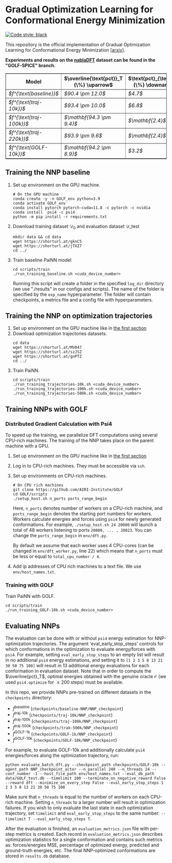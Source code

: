 # Gradual Optimization Learning for Conformational Energy Minimization
<p align="left">
<a href="https://github.com/psf/black"><img alt="Code style: black" src="https://img.shields.io/badge/code%20style-black-000000.svg"></a>
</p>

This repository is the official implementation of Gradual Optimization Learning for Conformational Energy Minimization [[arxiv]](https://arxiv.org/abs/2311.06295).

**Experiments and results on the [nablaDFT](https://pubs.rsc.org/en/content/articlelanding/2022/cp/d2cp03966d) dataset can be found in the "GOLF-SPICE" branch.**

<table border="1" class="dataframe">
   <thead>
      <tr style="text-align: center;">
         <th>Model</th>
         <th>$\overline{\text{pct}}_T (\%) \uparrow$</th>
         <th>$\text{pct}_{\text{div}} (\%) \downarrow$</th>
         <th>$\overline{E^{\text{res}}}_T\tiny{\text{(kc/mol)}}\downarrow$</th>
         <th>$\text{pct}_{\text{success}} (\%) \uparrow$</th>
      </tr>
   </thead>
   <tbody>
      <tr>
         <td><i>$f^{\text{baseline}}$</i></td>
         <td><i>$90.4 \pm 12.0$</i></td>
         <td><i>$4.7$</i></td>
         <td><i>$3.6$</i></td>
         <td><i>$19.7$</i></td>
      </tr>
      <tr>
         <td><i>$f^{\text{traj-10k}}$</i></td>
         <td><i>$93.4 \pm 10.0$ </i></td>
         <td><i>$6.8$</i></td>
         <td><i>$2.4$</i></td>
         <td><i>$37.4$</i></td>
      </tr>
      <tr>
         <td><i>$f^{\text{traj-100k}}$</i></td>
         <td><i>$\mathbf{94.3 \pm 9.4}$</i></td>
         <td><i>$\mathbf{2.4}$</i></td>
         <td><i>$\mathbf{2.1}$</i></td>
         <td><i>$\mathbf{44.2}$</i></td>
      </tr>
      <tr>
         <td><i>$f^{\text{traj-220k}}$</i></td>
         <td><i>$93.9 \pm 9.6$</i></td>
         <td><i>$\mathbf{2.4}$</i></td>
         <td><i>$2.3$</i></td>
         <td><i>$41.6$</i></td>
      </tr>
      <tr>
         <td><i>$f^{\text{GOLF-10k}}$</i></td>
         <td><i>$\mathbf{94.2 \pm 8.9}$</i></td>
         <td><i>$3.2$</i></td>
         <td><i>$\mathbf{2.1}$</i></td>
         <td><i>$40.9$</i></td>
      </tr>
   </tbody>
</table>

## Training the NNP baseline
1. Set up environment on the GPU machine.
   ```
   # On the GPU machine
   conda create -y -n GOLF_env python=3.9
   conda activate GOLF_env
   conda install pytorch pytorch-cuda=11.8 -c pytorch -c nvidia
   conda install  psi4 -c psi4
   python -m pip install -r requirements.txt
   ```
2. Download training dataset $\mathcal{D}_0$ and evaluation dataset $\mathcal{D}\_{\text{test}}$
   ```
   mkdir data && cd data
   wget https://shorturl.at/gknC5
   wget https://shorturl.at/jTXZ7
   cd ../
   ```
4. Train baseline PaiNN model
   ```
   cd scripts/train
   ./run_training_baseline.sh <cuda_device_number>
   ```
   Running this script will create a folder in the specified `log_dir` directory (we use "./results" in our configs and scripts). The name of the folder is specified by the `exp_name` hyperparameter. The folder will contain checkpoints, a metrics file and a config file with hyperparameters.

## Training the NNP on optimization trajectories
1. Set up environment on the GPU machine like in [the first section](#training-the-nnp-baseline)
2. Download optimization trajectories datasets.
   ```
   cd data
   wget https://shorturl.at/MV047
   wget https://shorturl.at/szJSZ
   wget https://shorturl.at/gnPTZ
   cd ../
   ```
3. Train PaiNN.
   ```
   cd scripts/train
   ./run_training_trajectories-10k.sh <cuda_device_number>
   ./run_training_trajectories-100k.sh <cuda_device_number>
   ./run_training_trajectories-500k.sh <cuda_device_number>
   ```

## Training NNPs with GOLF

### Distributed Gradient Calculation with Psi4
To speed up the training, we parallelize DFT computations using several CPU-rich machines. The training of the NNP takes place on the parent machine with a GPU.
1. Set up environment on the GPU machine like in [the first section](#training-the-nnp-baseline)
1. Log in to CPU-rich machines. They must be accessible via `ssh`.
2. Set up environments on CPU-rich machines.
   ```
   # On CPU rich machines
   git clone https://github.com/AIRI-Institute/GOLF
   cd GOLF/scripts
   ./setup_host.sh n_ports ports_range_begin
   ```
   Here, `n_ports` denotes number of workers on a CPU-rich machine, and `ports_range_begin` denotes the starting port numbers for workers. Workers calculate energies and forces using `psi4` for newly generated conformations. For example, `./setup_host.sh 24 20000` will launch a total of 48 workers listening to ports `20000, ... , 20023`. You can change the `ports_range_begin` in `env/dft.py`.
   
   By default we assume that each worker uses 4 CPU-cores (can be changed in `env/dft_worker.py`, line 22) which means that `n_ports` must be less or equal to `total_cpu_number / 4`.
4. Add ip addresses of CPU rich machines to a text file. We use `env/host_names.txt`.

### Training with GOLF
Train PaiNN with GOLF.
```
cd scripts/train
./run_training_GOLF-10k.sh <cuda_device_number>
```

## Evaluating NNPs
The evaluation can be done with or without `psi4` energy estimation for NNP-optimization trajectories. The argument 'eval_early_stop_steps' controls for which conformations in the optimization to evaluate energy/forces with `psi4`. For example, setting `eval_early_stop_steps` to an empty list will result in no additional `psi4` energy estimations, and setting it  to `[1 2 3 5 8 13 21 30 50 75 100]` will result in 13 additional energy evaluations for each conformation in evaluation dataset. Note that in order to compute the $\overline{pct}_T$, optimal energies obtained with the genuine oracle $\mathcal{O}$ (we used `psi4.optimize` for $\leq 200$ steps) must be available.

In this repo, we provide NNPs pre-trained on different datasets in the `checkpoints` directory:
   - $f^{\text{baseline}}$  (`checkpoints/baseline-NNP/NNP_checkpoint`)
   - $f^{\text{traj-10k}}$ (`checkpoints/traj-10k/NNP_checkpoint`)
   - $f^{\text{traj-100k}}$ (`checkpoints/traj-100k/NNP_checkpoint`)
   - $f^{\text{traj-500k}}$ (`checkpoints/trak-500k/NNP_checkpoint`)
   - $f^{\text{GOLF-1k}}$ (`checkpoints/GOLF-1k/NNP_checkpoint`)
   - $f^{\text{GOLF-10k}}$ (`checkpoints/GOLF-10k/NNP_checkpoint`)

For example, to evaluate GOLF-10k and additionally calculate `psi4` energies/forces along the optimization trajectory, run:
```
python evaluate_batch_dft.py --checkpoint_path checkpoints/GOLF-10k --agent_path NNP_checkpoint_actor --n_parallel 240 --n_threads 24 --conf_number -1 --host_file_path env/host_names.txt --eval_db_path data/GOLF_test.db --timelimit 100 --terminate_on_negative_reward False --reward dft --minimize_on_every_step False --eval_early_stop_steps 1 2 3 5 8 13 21 30 50 75 100
```
Make sure that `n_threads` is equal to the number of workers on each CPU-rich machine. Setting `n_threads` to a larger number will result in optimization failures. If you wish to only evaluate the last state in each optimization trajectory, set `timelimit` and `eval_early_stop_steps` to the same number: `--timelimit T --eval_early_stop_steps T`.

After the evaluation is finished, an `evaluation_metrics.json` file with per-step metrics is created. Each record in `evaluation_metrics.json` describes optimization statistics for a single conformation and contains such metrics as: forces/energies MSE, percentage of optimized energy, predicted and ground-truth energies, etc. The final NNP-optimized conformations are stored in `results.db` database.
